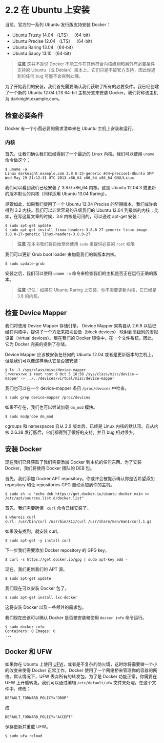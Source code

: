# 2.2 在 Ubuntu 上安装

当前，官方的一系列 Ubuntu 发行版支持安装 Docker：

- Ubuntu Trusty 14.04 （LTS） （64-bit） 
- Ubuntu Precise 12.04 （LTS） （64-bit） 
- Ubuntu Raring 13.04 （64-bit）
- Ubuntu Saucy 13.10 （64-bit）

> **注意** 这并不是说 Docker 不能工作在其他符合内核级别和另外有必要条件支持的 Ubuntu（或 Debian）版本上。它们只是不被官方支持，因此你遇到的任何 bug 可能不会得到处理。

为了开始我们的安装，我们首先需要确认我们获取了所有的必要条件。我已经创建了一个新的 Ubuntu 12.04 LTS 64-bit 主机分支来安装 Docker。我们将称该主机为 darknight.example.com。

## 检查必要条件

Docker 有一个小而必要的需求清单来在 Ubuntu 主机上安装和运行。

### 内核

首先，让我们确认我们已经得到了一个最近的 Linux 内核。我们可以使用 `uname` 命令做这个：

```
$ uname -a
Linux darknight.example.com 3.8.0-23-generic #34~precise1-Ubuntu SMP Wed May 29 21:12:31 UTC 2013 x86_64 x86_64 x86_64 GNU/Linux
```

我们可以看到我们已经安装了 3.8.0 x86_64 内核。这是 Ubuntu 12.04.3 或更新的版本默认的内核（同样适用 Ubuntu 13.04 Raring）。

尽管如此，如果我们使用了一个 Ubuntu 12.04 Precise 的早期版本，我们或许会得到 3.2 内核。我们可以非常容易的升级我们的 Ubuntu 12.04 到最新的内核；比如，在写这篇文章的时候，3.8 内核是可用的，可以通过 apt-get 安装：

```
$ sudo apt-get update
$ sudo apt-get install linux-headers-3.8.0-27-generic linux-image-3.8.0-27-generic linux-headers-3.8.0-27
```

> **注意** 在本书我们将自始至终使用 `sudo` 来提供必要的 `root` 权限

我们可以更新 Grub boot loader 来加载我们的新版本内核。

```
$ sudo update-grub
```

安装之后，我们可以使用 `uname -a` 命令来检查我们的主机是否正在运行正确的版本。

> **注意** 记住：如果在 Ubuntu Raring 上安装，你不需要更新内核，它已经是 3.8 的内核。

## 检查 Device Mapper

我们将使用 Device Mapper 存储引擎。 Device Mapper 架构自从  2.6.9 以后已经在内核中，提供了一个方法来把块设备（block devices） 映射到高级别的虚拟设备（virtual devices）。层在我们的 Docker 镜像中，在一个文件系统。因此，它为 Docker 完美的提供了存储。

Device Mapper 应该被安装在任何的 Ubuntu 12.04 或者是更新版本的主机上。但是我们可以像这样确认它是否被安装：

```
$ ls -l /sys/class/misc/device-mapper
lrwxrwxrwx 1 root root 0 Oct 5 18:50 /sys/class/misc/device-↩
mapper -> ../../devices/virtual/misc/device-mapper
```

我们也可以在一个 device-mapper 条目 `/proc/devices` 中检查。

```
$ sudo grep device-mapper /proc/devices
```

如果不存在，我们也可以尝试加载 `dm_mod` 模块。

```
$ sudo modprobe dm_mod
```

cgroups 和 namespaces 自从 2.6 版本后，已经是 Linux 内核的默认项。自从内核 2.6.38  发行版后，它们都得到了很好的支持，并且 bug 相对很少。

## 安装 Docker

现在我们已经获取了我们需要添加 Docker 到主机的任何东西。为了安装 Docker，我们将使用 Docker 团队的 DEB 包。

首先，我们添加 Docker APT repository。你或许会被提示确认你是否希望添加 repository 和让 repositories GPG 自动添加到你的主机。

```
$ sudo sh -c "echo deb https://get.docker.io/ubuntu docker main >↩ /etc/apt/sources.list.d/docker.list"
```

首先，我们需要确保 ` curl` 命令已经安装了。

```
$ whereis curl
curl: /usr/bin/curl /usr/bin/X11/curl /usr/share/man/man1/curl.1.gz
```
如果没有找到，就安装 curl。

```
$ sudo apt-get -y install curl
```

下一步我们需要添加 Docker repository 的 GPG key。

```
$ curl -s https://get.docker.io/gpg | sudo apt-key add -
```

现在，我们更新我们的  APT 源。

```
$ sudo apt-get update
```

我们现在可以安装 Docker 包了。

```
$ sudo apt-get install lxc-docker
```

这将安装 Docker 以及一些额外的需求包。

我们现在应该可以确认 Docker 是否被安装和使用 `docker info` 命令运行。

```
$ sudo docker info 
Containers: 0 Images: 0
...
```

## Docker 和 UFW

如果你在 Ubuntu 上使用 [UFW][1]，或者是不复杂的防火墙，这时你将需要做一个小的改变来使得 Docker 正常工作。Docker 使用了一个网络桥来管理你的容器的网络。默认情况下，UFW 丢弃所有的转发包。为了是 Docker 功能正常，你需要在 UFW 上开启转发。我们可以通过编辑 `/etc/default/ufw` 文件来处理。在这个文件中，修改：

```
DEFAULT_FORWARD_POLICY="DROP"
```

成

```
DEFAULT_FORWARD_POLICY="ACCEPT"
```

保存更新并重载 UFW。

```
$ sudo ufw reload
```


  [1]: https://help.ubuntu.com/community/UFW